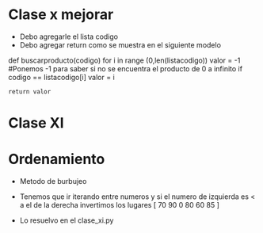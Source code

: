 # Clase x mejorar
- Debo agregarle el lista codigo
- Debo agregar return como se muestra en el siguiente modelo


def buscarproducto(codigo)
    for i in range (0,len(listacodigo))
        valor = -1 #Ponemos -1 para saber si no se encuentra el producto de 0 a infinito 
        if codigo == listacodigo[i]
            valor = i

    return valor

# Clase XI

# Ordenamiento
- Metodo de burbujeo
- Tenemos que ir iterando entre numeros y si el numero de izquierda es < a el de la derecha invertimos los lugares
[ 70 90 0 80 60 85 ]

- Lo resuelvo en el clase_xi.py

